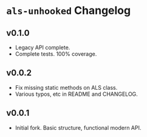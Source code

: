 # `als-unhooked` Changelog

## v0.1.0

* Legacy API complete.
* Complete tests. 100% coverage.

## v0.0.2

* Fix missing static methods on ALS class.
* Various typos, etc in README and CHANGELOG.

## v0.0.1

* Initial fork. Basic structure, functional modern API.
